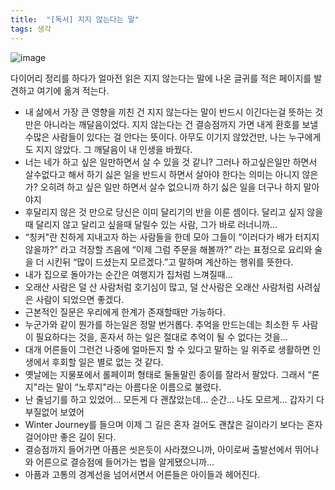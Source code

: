 ```yaml
---
title:  "[독서] 지지 않는다는 말"
tags: 생각
---
```

![image](https://user-images.githubusercontent.com/111643/116035578-2d4e0c80-a6a0-11eb-89a8-248cc83ea1fd.png)

다이어리 정리를 하다가 얼마전 읽은 지지 않는다는 말에 나온 글귀를 적은 페이지를 발견하고 여기에 옮겨 적는다.
* 내 삶에서 가장 큰 영향을 끼친 건 지지 않는다는 말이 반드시 이긴다는걸 뜻하는 것만은 아니라는 깨달음이었다. 지지 않는다는 건 결승점까지 가면 내게 환호를 보낼 수많은 사람들이 있다는 걸 안다는 뜻이다. 아무도 이기지 않았건만, 나는 누구에게도 지지 않았다. 그 깨달음이 내 인생을 바꿨다.
* 너는 네가 하고 싶은 일만하면서 살 수 있을 것 같니? 그러나 하고싶은일만 하면서 살수없다고 해서 하기 싫은 일을 반드시 하면서 살아야 한다는 의미는 아니지 않은가? 오히려 하고 싶은 일만 하면서 살수 없으니까 하기 싫은 일을 더구나 하지 말아야지
* 후달리지 않은 것 만으로 당신은 이미 달리기의 반을 이룬 셈이다. 달리고 싶지 않을때 달리지 않고 달리고 싶을때 달릴수 있는 사람, 그가 바로 러너니까…
* “칭커"란 친하게 지내고자 하는 사람들을 한데 모아 그들이 “이러다가 배가 터지지 않을까?” 라고 걱장할 즈음에 “이제 그럼 주문을 해볼까?” 라는 표정으로 요리와 술을 더 시킨뒤 “많이 드셨는지 모르겠다.”고 말하며 계산하는 행위를 뜻한다.
* 내가 집으로 돌아가는 순간은 여행지가 집처럼 느껴질때…
* 오래산 사람은 덜 산 사람처럼 호기심이 많고, 덜 산사람은 오래산 사람처럼 사려싶은 사람이 되었으면 좋겠다.
* 근본적인 질문은 우리에게 한계가 존재할때만 가능하다.
* 누군가와 같이 뭔가를 하는일은 정말 번거롭다. 추억을 만드는데는 최소한 두 사람이 필요하다는 것을, 혼자서 하는 일은 절대로 추억이 될 수 없다는 것을…
* 대개 어른들이 그런건 나중에 얼마든지 할 수 있다고 말하는 일 위주로 생활하면 인생에서 후회할 일은 별로 없는 것 같다.
* 옛날에는 지물포에서 롤페이퍼 형태로 둘둘말린 종이를 잘라서 팔았다. 그래서 “론지"라는 말이 “노루지"라는 아름다운 이름으로 불렸다.
* 난 줄넘기를 하고 있었어… 모든게 다 괜찮았는데… 순간… 나도 모르게… 갑자기 다 부질없어 보였어
* Winter Journey를 들으며 이제 그 길은 혼자 걸어도 괜찮은 길이라기 보다는 혼자 걸어야만 좋은 길이 된다.
* 결승점까지 들어가면 아픔은 씻은듯이 사라졌으니까, 아이로써 출발선에서 뛰어나와 어른으로 결승점에 들어가는 법을 알게됐으니까…
* 아픔과 고통의 경계선을 넘어서면서 어른들은 아이들과 헤어진다.
